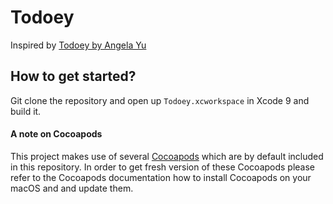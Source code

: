 # Todoey
Inspired by [Todoey by Angela Yu](https://github.com/angelabauer/Todoey)

## How to get started?
Git clone the repository and open up `Todoey.xcworkspace` in Xcode 9 and build it.

#### A note on Cocoapods
This project makes use of several [Cocoapods](https://cocoapods.org) which are by default included in this repository. In order to get fresh version of these Cocoapods please refer to the Cocoapods documentation how to install Cocoapods on your macOS and and update them.
